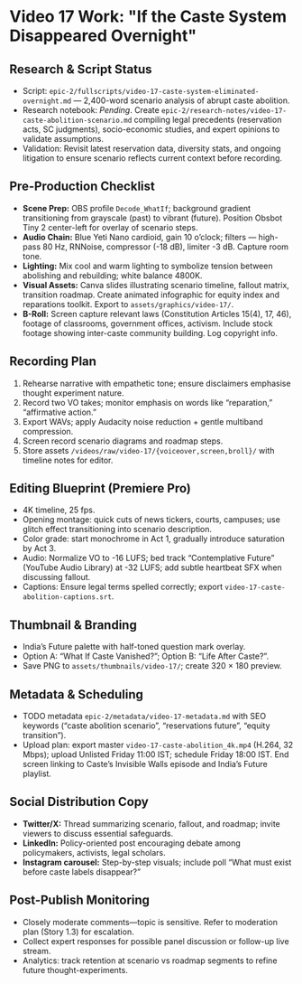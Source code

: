 # Video 17 Work: "If the Caste System Disappeared Overnight"

## Research & Script Status
- Script: `epic-2/fullscripts/video-17-caste-system-eliminated-overnight.md` — 2,400-word scenario analysis of abrupt caste abolition.
- Research notebook: _Pending_. Create `epic-2/research-notes/video-17-caste-abolition-scenario.md` compiling legal precedents (reservation acts, SC judgments), socio-economic studies, and expert opinions to validate assumptions.
- Validation: Revisit latest reservation data, diversity stats, and ongoing litigation to ensure scenario reflects current context before recording.

## Pre-Production Checklist
- **Scene Prep:** OBS profile `Decode_WhatIf`; background gradient transitioning from grayscale (past) to vibrant (future). Position Obsbot Tiny 2 center-left for overlay of scenario steps.
- **Audio Chain:** Blue Yeti Nano cardioid, gain 10 o’clock; filters — high-pass 80 Hz, RNNoise, compressor (-18 dB), limiter -3 dB. Capture room tone.
- **Lighting:** Mix cool and warm lighting to symbolize tension between abolishing and rebuilding; white balance 4800K.
- **Visual Assets:** Canva slides illustrating scenario timeline, fallout matrix, transition roadmap. Create animated infographic for equity index and reparations toolkit. Export to `assets/graphics/video-17/`.
- **B-Roll:** Screen capture relevant laws (Constitution Articles 15(4), 17, 46), footage of classrooms, government offices, activism. Include stock footage showing inter-caste community building. Log copyright info.

## Recording Plan
1. Rehearse narrative with empathetic tone; ensure disclaimers emphasise thought experiment nature.  
2. Record two VO takes; monitor emphasis on words like “reparation,” “affirmative action.”  
3. Export WAVs; apply Audacity noise reduction + gentle multiband compression.  
4. Screen record scenario diagrams and roadmap steps.  
5. Store assets `/videos/raw/video-17/{voiceover,screen,broll}/` with timeline notes for editor.

## Editing Blueprint (Premiere Pro)
- 4K timeline, 25 fps.  
- Opening montage: quick cuts of news tickers, courts, campuses; use glitch effect transitioning into scenario description.  
- Color grade: start monochrome in Act 1, gradually introduce saturation by Act 3.  
- Audio: Normalize VO to -16 LUFS; bed track “Contemplative Future” (YouTube Audio Library) at -32 LUFS; add subtle heartbeat SFX when discussing fallout.  
- Captions: Ensure legal terms spelled correctly; export `video-17-caste-abolition-captions.srt`.

## Thumbnail & Branding
- India’s Future palette with half-toned question mark overlay.  
- Option A: “What If Caste Vanished?”; Option B: “Life After Caste?”.  
- Save PNG to `assets/thumbnails/video-17/`; create 320 × 180 preview.

## Metadata & Scheduling
- TODO metadata `epic-2/metadata/video-17-metadata.md` with SEO keywords (“caste abolition scenario”, “reservations future”, “equity transition”).  
- Upload plan: export master `video-17-caste-abolition_4k.mp4` (H.264, 32 Mbps); upload Unlisted Friday 11:00 IST; schedule Friday 18:00 IST. End screen linking to Caste’s Invisible Walls episode and India’s Future playlist.

## Social Distribution Copy
- **Twitter/X:** Thread summarizing scenario, fallout, and roadmap; invite viewers to discuss essential safeguards.  
- **LinkedIn:** Policy-oriented post encouraging debate among policymakers, activists, legal scholars.  
- **Instagram carousel:** Step-by-step visuals; include poll “What must exist before caste labels disappear?”

## Post-Publish Monitoring
- Closely moderate comments—topic is sensitive. Refer to moderation plan (Story 1.3) for escalation.  
- Collect expert responses for possible panel discussion or follow-up live stream.  
- Analytics: track retention at scenario vs roadmap segments to refine future thought-experiments.
